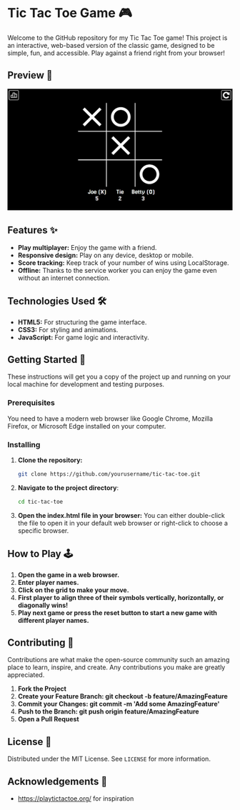 # Tic Tac Toe Game 🎮

Welcome to the GitHub repository for my Tic Tac Toe game! This project is an interactive, web-based version of the classic game, designed to be simple, fun, and accessible. Play against a friend right from your browser!

## Preview 👀
![Preview](./preview.png)

## Features ✨

- **Play multiplayer:** Enjoy the game with a friend.
- **Responsive design:** Play on any device, desktop or mobile.
- **Score tracking:** Keep track of your number of wins using LocalStorage.
- **Offline:** Thanks to the service worker you can enjoy the game even without an internet connection.

## Technologies Used 🛠️

- **HTML5:** For structuring the game interface.
- **CSS3:** For styling and animations.
- **JavaScript:** For game logic and interactivity.

## Getting Started 🚀

These instructions will get you a copy of the project up and running on your local machine for development and testing purposes.

### Prerequisites

You need to have a modern web browser like Google Chrome, Mozilla Firefox, or Microsoft Edge installed on your computer.

### Installing

1. **Clone the repository:**
   ```bash
   git clone https://github.com/yourusername/tic-tac-toe.git
   ```

2. **Navigate to the project directory**:
    ```bash
    cd tic-tac-toe
    ```

3. **Open the index.html file in your browser:** You can either double-click the file to open it in your default web browser or right-click to choose a specific browser.

## How to Play 🕹️

1. **Open the game in a web browser.**
2. **Enter player names.**
3. **Click on the grid to make your move.**
4. **First player to align three of their symbols vertically, horizontally, or diagonally wins!**
5. **Play next game or press the reset button to start a new game with different player names.**

## Contributing 🤝
Contributions are what make the open-source community such an amazing place to learn, inspire, and create. Any contributions you make are greatly appreciated.

1. **Fork the Project**
2. **Create your Feature Branch: git checkout -b feature/AmazingFeature**
3. **Commit your Changes: git commit -m 'Add some AmazingFeature'**
4. **Push to the Branch: git push origin feature/AmazingFeature**
5. **Open a Pull Request**

## License 📜
Distributed under the MIT License. See `LICENSE` for more information.

## Acknowledgements 🎉
- https://playtictactoe.org/ for inspiration
